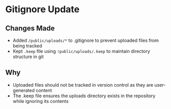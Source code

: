 # Gitignore Update

## Changes Made
- Added `/public/uploads/*` to .gitignore to prevent uploaded files from being tracked
- Kept `.keep` file using `!public/uploads/.keep` to maintain directory structure in git

## Why
- Uploaded files should not be tracked in version control as they are user-generated content
- The .keep file ensures the uploads directory exists in the repository while ignoring its contents
